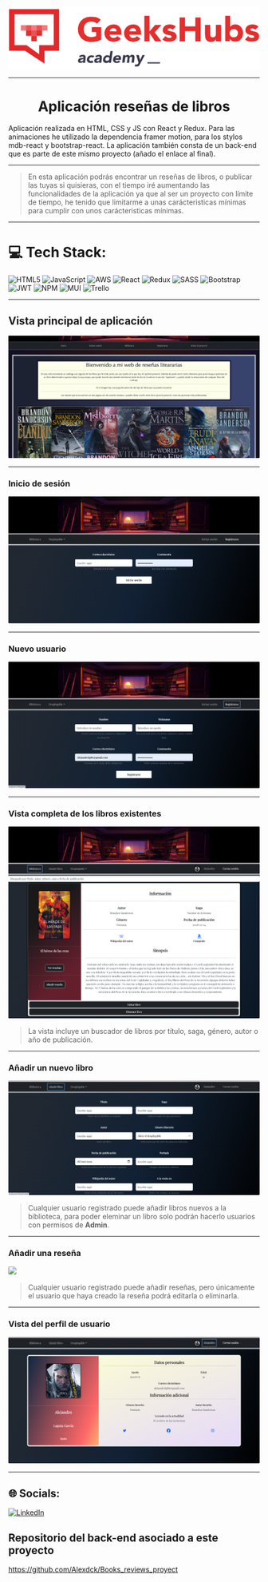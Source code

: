 <img src="/public/Img/geeks.png" style="width:900px; border-radius:0.1em;"/>

---

# <center>Aplicación reseñas de libros </center>

Aplicación realizada en HTML, CSS y JS con React y Redux. Para las animaciones he utilizado la dependencia framer motion, para los stylos mdb-react y bootstrap-react. La aplicación también consta de un back-end que es parte de este mismo proyecto (añado el enlace al final).


---

>En esta aplicación podrás encontrar un reseñas de libros, o publicar las tuyas si quisieras, con el tiempo iré aumentando las funcionalidades de la aplicación ya que al ser un proyecto con límite de tiempo, he tenido que limitarme a unas carácteristicas mínimas para cumplir con unos carácteristicas mínimas.
---

# 💻 Tech Stack:

![HTML5](https://img.shields.io/badge/html5-%23E34F26.svg?style=for-the-badge&logo=html5&logoColor=white) ![JavaScript](https://img.shields.io/badge/javascript-%23323330.svg?style=for-the-badge&logo=javascript&logoColor=%23F7DF1E) ![AWS](https://img.shields.io/badge/AWS-%23FF9900.svg?style=for-the-badge&logo=amazon-aws&logoColor=white) ![React](https://img.shields.io/badge/react-%2320232a.svg?style=for-the-badge&logo=react&logoColor=%2361DAFB) ![Redux](https://img.shields.io/badge/redux-%23593d88.svg?style=for-the-badge&logo=redux&logoColor=white) ![SASS](https://img.shields.io/badge/SASS-hotpink.svg?style=for-the-badge&logo=SASS&logoColor=white) ![Bootstrap](https://img.shields.io/badge/bootstrap-%23563D7C.svg?style=for-the-badge&logo=bootstrap&logoColor=white) ![JWT](https://img.shields.io/badge/JWT-black?style=for-the-badge&logo=JSON%20web%20tokens) ![NPM](https://img.shields.io/badge/NPM-%23000000.svg?style=for-the-badge&logo=npm&logoColor=white) ![MUI](https://img.shields.io/badge/MUI-%230081CB.svg?style=for-the-badge&logo=material-ui&logoColor=white) ![Trello](https://img.shields.io/badge/Trello-%23026AA7.svg?style=for-the-badge&logo=Trello&logoColor=white)

---
## Vista principal de aplicación
<img src="/public/Img/Home.png" style="border-radius:0.1em;"/>

---

### Inicio de sesión
<img src="/public/Img/Login.png" style="border-radius:0.1em;"/>

---

### Nuevo usuario
<img src="/public/Img/Registro.png" style="border-radius:0.1em;"/>

---

### Vista completa de los libros existentes
<img src="/public/Img/Libro1.png" style="margin-bottom:-1em; border-radius:0.1em;"/>
<img src="/public/Img/Libro2.png" style="border-radius:0.1em;"/>

>La vista incluye un buscador de libros por título, saga, género, autor o año de publicación.

---

### Añadir un nuevo libro
<img src="/public/Img/NuevoLibro.png" style="border-radius:0.1em;"/>

>Cualquier usuario registrado puede añadir libros nuevos a la biblioteca, para poder eleminar un libro solo podrán hacerlo usuarios con permisos de <b>Admin</b>. 

---

### Añadir una reseña
<img src="/public/Img/Reseñas.png" style="border-radius:0.1em;"/>

>Cualquier usuario registrado puede añadir reseñas, pero únicamente el usuario que haya creado la reseña podrá editarla o eliminarla.

---

### Vista del perfil de usuario
<img src="/public/Img/Perfil.png" style="border-radius:0.1em;"/>

---


## 🌐 Socials:
[![LinkedIn](https://img.shields.io/badge/LinkedIn-%230077B5.svg?logo=linkedin&logoColor=white)](https://www.linkedin.com/in/alejandrolaguia/) 

## Repositorio del back-end asociado a este proyecto

https://github.com/Alexdck/Books_reviews_proyect





